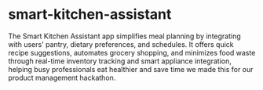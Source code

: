 # smart-kitchen-assistant
The Smart Kitchen Assistant app simplifies meal planning by integrating with users' pantry, dietary preferences, and schedules. It offers quick recipe suggestions, automates grocery shopping, and minimizes food waste through real-time inventory tracking and smart appliance integration, helping busy professionals eat healthier and save time​
we made this for our product management hackathon.
